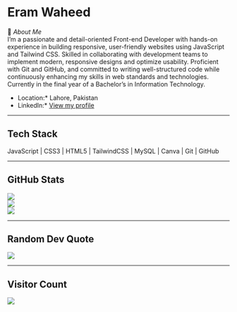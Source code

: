 # Eram Waheed

💫 *About Me*  
I’m a passionate and detail-oriented Front-end Developer with hands-on experience in building responsive, user-friendly websites using JavaScript and Tailwind CSS. Skilled in collaborating with development teams to implement modern, responsive designs and optimize usability. Proficient with Git and GitHub, and committed to writing well-structured code while continuously enhancing my skills in web standards and technologies. Currently in the final year of a Bachelor’s in Information Technology.  

* Location:* Lahore, Pakistan  
* LinkedIn:* [View my profile](https://www.linkedin.com/in/eram-waheed-444671318)  

---

##  Tech Stack  
JavaScript | CSS3 | HTML5 | TailwindCSS | MySQL | Canva | Git | GitHub  

---

##  GitHub Stats  
![](https://github-readme-stats.vercel.app/api?username=eramwaheed&theme=dark&hide_border=false&include_all_commits=false&count_private=false)  
![](https://nirzak-streak-stats.vercel.app/?user=eramwaheed&theme=dark&hide_border=false)  
![](https://github-readme-stats.vercel.app/api/top-langs/?username=eramwaheed&theme=dark&hide_border=false&include_all_commits=false&count_private=false&layout=compact)  

---

##  Random Dev Quote  
![](https://quotes-github-readme.vercel.app/api?type=horizontal&theme=dark)  

---

##  Visitor Count  
![](https://visitcount.itsvg.in/api?id=eramwaheed&icon=0&color=0)
